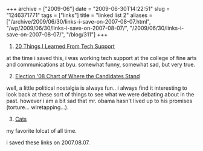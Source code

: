 +++
archive = ["2009-06"]
date = "2009-06-30T14:22:51"
slug = "1246371771"
tags = ["links"]
title = "linked list 2"
aliases = ["/archive/2009/06/30/links-i-save-on-2007-08-07.html", "/wp/2009/06/30/links-i-save-on-2007-08-07/", "/2009/06/30/links-i-save-on-2007-08-07/", "/blog/311"]
+++

1) [20 Things I Learned From Tech Support][1]

at the time i saved this, i was working tech support at the college of
fine arts and communications at byu. somewhat funny, somewhat sad, but
very true.

2) [Election '08 Chart of Where the Candidates Stand][2]

well, a little political nostalgia is always fun.. i always find it
interesting to look back at these sort of things to see what we were
debating about in the past. however i am a bit sad that mr. obama hasn't
lived up to his promises (torture... wiretapping...).

3) [Cats][3]

my favorite lolcat of all time.

i saved these links on 2007.08.07.

[1]: http://kludgespot.blogspot.com/2007/08/20-things-i-learned-from-tech-support.html
[2]: http://www.flickr.com/photos/kentbye/868063604/sizes/o/
[3]: http://www.acc.umu.se/~zqad/cats/index.html?view=1174330218-1174246006011.jpg


